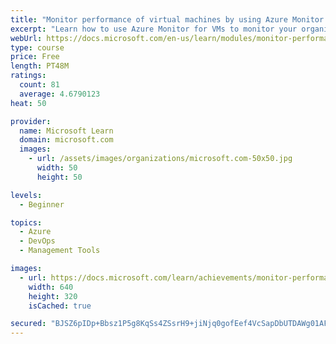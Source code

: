 ```yaml
---
title: "Monitor performance of virtual machines by using Azure Monitor for VMs"
excerpt: "Learn how to use Azure Monitor for VMs to monitor your organization's Azure virtual machines."
webUrl: https://docs.microsoft.com/en-us/learn/modules/monitor-performance-using-azure-monitor-for-vms/
type: course
price: Free
length: PT48M
ratings:
  count: 81
  average: 4.6790123
heat: 50

provider:
  name: Microsoft Learn
  domain: microsoft.com
  images:
    - url: /assets/images/organizations/microsoft.com-50x50.jpg
      width: 50
      height: 50

levels:
  - Beginner

topics:
  - Azure
  - DevOps
  - Management Tools

images:
  - url: https://docs.microsoft.com/learn/achievements/monitor-performance-using-azure-monitor-for-vms-social.png
    width: 640
    height: 320
    isCached: true

secured: "BJSZ6pIDp+Bbsz1P5g8KqSs4ZSsrH9+jiNjq0gofEef4VcSapDbUTDAWg01AF/ZLFYx5PkJJqQyh+MX5dkZ9ouZtOQrJNRBB5aVV+szj7+bRxLg8VdK5alM7B3OatSg5I4mIsA1R6f9tB4FVu/7Y0fOr/WBT1dwlOWwQGlmwnVgSkf3EaA5iA3gEUM5psChJaggOL1863+K8Ut2ZEdA2F8dot/I5i1PubBWyaRpdPihpDKIA9Qgb0kJ+nq7KQ34cbJ85sfN0nywf/onkPeE653tJtYUWgxgq6YSC6BalQABPusH7prLmbSYH5DkFPQ8blkkzHC4WGhnFi1pWh4pPAOFwL5zHTEiTBXbrN0SyDJEpsEhQ3inq0s+an35buXV0BFavLw5q0xLo2aMC3PSonoPbKu6eQUr0GHsK/2MN+S0=;cxKwSqZ6xKpTWakrQwE3pw=="
---
```



